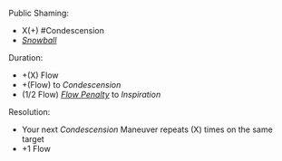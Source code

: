 Public Shaming:
+ X(+) #Condescension 
+ *[Snowball](Snowball)*

Duration:
+ +(X) Flow
+ +(Flow) to *Condescension*
+ (1/2 Flow) *[Flow Penalty](Flow_Penalty)* to *Inspiration*

Resolution:
+ Your next *Condescension* Maneuver repeats (X) times on the same target 
+ +1 Flow